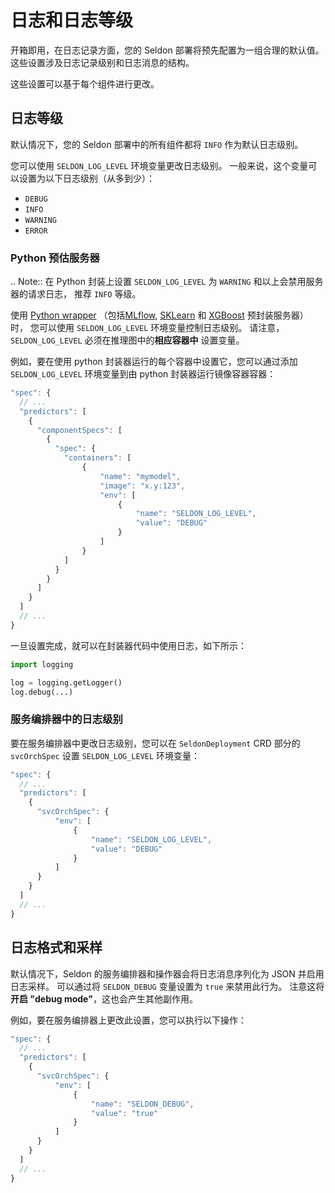 # 日志和日志等级

开箱即用，在日志记录方面，您的 Seldon 部署将预先配置为一组合理的默认值。
这些设置涉及日志记录级别和日志消息的结构。

这些设置可以基于每个组件进行更改。

## 日志等级

默认情况下，您的 Seldon 部署中的所有组件都将 `INFO` 作为默认日志级别。

您可以使用 `SELDON_LOG_LEVEL` 环境变量更改日志级别。
一般来说，这个变量可以设置为以下日志级别（从多到少）：

- `DEBUG`
- `INFO`
- `WARNING` 
- `ERROR`

### Python 预估服务器

.. Note:: 
   在 Python 封装上设置 ``SELDON_LOG_LEVEL`` 为 ``WARNING`` 
   和以上会禁用服务器的请求日志，
   推荐 ``INFO`` 等级。

使用 [Python wrapper](../python/index) （包括[MLflow](../servers/mlflow), [SKLearn](../servers/sklearn) 和 [XGBoost](../servers/xgboost) 预封装服务器）时，
您可以使用 `SELDON_LOG_LEVEL` 环境变量控制日志级别。
请注意，
`SELDON_LOG_LEVEL` 必须在推理图中的**相应容器中** 设置变量。

例如，要在使用 python 封装器运行的每个容器中设置它，您可以通过添加 `SELDON_LOG_LEVEL` 环境变量到由 python 封装器运行镜像容器容器：

```javascript
"spec": {
  // ...
  "predictors": [
    {
      "componentSpecs": [
        {
          "spec": {
            "containers": [
                { 
                    "name": "mymodel",
                    "image": "x.y:123",
                    "env": [
                        {
                            "name": "SELDON_LOG_LEVEL",
                            "value": "DEBUG"
                        }
                    ]
                }
            ]
          }
        }
      ]
    }
  ]
  // ...
}
```

一旦设置完成，就可以在封装器代码中使用日志，如下所示：

```python
import logging

log = logging.getLogger()
log.debug(...)
```

### 服务编排器中的日志级别

要在服务编排器中更改日志级别，您可以在 `SeldonDeployment` CRD 部分的 `svcOrchSpec` 设置 `SELDON_LOG_LEVEL` 环境变量：

```javascript
"spec": {
  // ...
  "predictors": [
    {
      "svcOrchSpec": {
          "env": [
              {
                  "name": "SELDON_LOG_LEVEL",
                  "value": "DEBUG"
              }
          ]
      }
    }
  ]
  // ...
}
```

## 日志格式和采样

默认情况下，Seldon 的服务编排器和操作器会将日志消息序列化为 JSON 并启用日志采样。
可以通过将 `SELDON_DEBUG` 变量设置为 `true` 来禁用此行为。
注意这将 **开启 "debug mode"**，这也会产生其他副作用。

例如，要在服务编排器上更改此设置，您可以执行以下操作：

```javascript
"spec": {
  // ...
  "predictors": [
    {
      "svcOrchSpec": {
          "env": [
              {
                  "name": "SELDON_DEBUG",
                  "value": "true"
              }
          ]
      }
    }
  ]
  // ...
}
```
